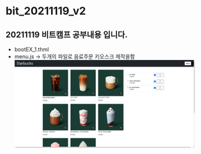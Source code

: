 # bit_20211119_v2

## 20211119 비트캠프 공부내용 입니다.

* bootEX_1.thml
* menu.js
-> 두개의 파일로 음료주문 키오스크 제작을함</br>
![coffee](./img/coffee.png)

